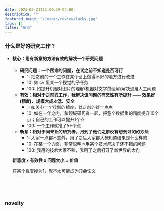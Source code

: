 ```yaml
---
date: 2025-02-21T11:00:59-04:00
description: ""
featured_image: "/images/review/lucky.jpg"
tags: []
title: "审稿"
---
```


### 什么是好的研究工作？

+ #### **核心**：用有**新意**的方法**有效**的解决一个**研究**问题

  + **研究问题：一个困难的问题，在试之前不知道是否可行**
    + 1: 把之前的一个工作在某个点上做得不好的地方进行改进
    + 10: 如 cv 里某一个视觉的子任务
    + 100: 如提升机器对图片的理解/机器对文字的理解/解决通用人工问题
  + **有效：相对于之前的工作，我解决该问题的有效性有所提升 —— 效果好(精度)、规模大成本低、安全**
    + 1: 如关心一个模型的精度，比之前的好一点点
    + 10: 如在一年之内，和领域研究者一起，把整个数据集的精度提升10个点；自己的工作可以提升1个点
    + 100: 一个工作就推了5+个点
  + **新意：相对于同专业的研究者，用到了他们之前没有想到过的的方法**
    + 1: 大家一点都不意外，用了之后大家都大概知道结果是什么样的
    + 10: 在某一个方面，非常聪明地用某个技术解决了还不错的问题
    + 100: 我用的技术大家不熟，我用了之后打开了新世界的大门

  **新意度 x 有效性 x 问题大小 = 价值**

  在某个维度掉为1，就不太可能成为顶会论文

&nbsp;

&nbsp;

### novelty


